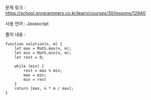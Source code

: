 문제 링크 : https://school.programmers.co.kr/learn/courses/30/lessons/12940

사용 언어 : Javascript

풀이 내용 :

```
function solution(n, m) {
    let max = Math.max(n, m);
    let min = Math.min(n, m);
    let rest = 0;
    
    while (min) {
        rest = max % min;
        max = min;
        min = rest
    }
    return [max, n * m / max];
}
```